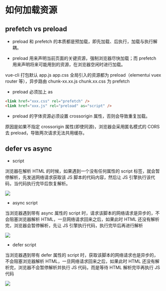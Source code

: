 # 如何加载资源

## prefetch vs preload

- preload 和 prefetch 的本质都是预加载，即先加载、后执行，加载与执行解耦。

- preload 用来声明当前页面的关键资源，强制浏览器尽快加载；而 prefetch 用来声明将来可能用到的资源，在浏览器空闲时进行加载。

vue-cli 打包默认 app.js app.css 全局引入的资源都为 preload（elementui vuex router 等），异步路由 chunk-xx.xx.js chunk.xx.css 为 prefetch

- preload 必须加上 as

```html
<link href="xxx.css" rel="prefetch" />
<link href="xxx.js" rel="preload" as="script" />
```

- preload 的字体资源必须设置 crossorigin 属性，否则会导致重复加载。

原因是如果不指定 crossorigin 属性(即使同源)，浏览器会采用匿名模式的 CORS 去 preload，导致两次请求无法共用缓存。

## defer vs async

- script

浏览器在解析 HTML 的时候，如果遇到一个没有任何属性的 script 标签，就会暂停解析，先发送网络请求获取该 JS 脚本的代码内容，然后让 JS 引擎执行该代码，当代码执行完毕后恢复解析。

![](./assets/script1.png)

- async script

当浏览器遇到带有 async 属性的 script 时，请求该脚本的网络请求是异步的，不会阻塞浏览器解析 HTML，一旦网络请求回来之后，如果此时 HTML 还没有解析完，浏览器会暂停解析，先让 JS 引擎执行代码，执行完毕后再进行解析

![](./assets/script2.png)

- defer script

当浏览器遇到带有 defer 属性的 script 时，获取该脚本的网络请求也是异步的，不会阻塞浏览器解析 HTML，一旦网络请求回来之后，如果此时 HTML 还没有解析完，浏览器不会暂停解析并执行 JS 代码，而是等待 HTML 解析完毕再执行 JS 代码

![](./assets/script3.png)
